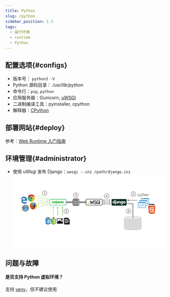 ```yaml
---
title: Python
slug: /python
sidebar_position: 1.3
tags:
  - 运行环境
  - runtime
  - Python
---
```


## 配置选项{#configs}

- 版本号： `python3 -V`
- Python 源码目录： */usr/lib/python*  
- 命令行：`pip`, `python`
- 应用服务器：Gunicorn, [uWSGI](https://uwsgi-docs.readthedocs.io/)
- 二进制编译工具：pyinstaller, cpython
- 解释器：[CPython](./assets/python-interpreter-websoft9.png)

## 部署网站{#deploy}

参考：[Web Runtime 入门指南](../runtime)

## 环境管理{#administrator}

- 使用 uWsgi 发布 Django：`uwsgi --ini /path/django.ini`
  ![](./assets/runtime-uwsgi-websoft9.png)

## 问题与故障

#### 是否支持 Python 虚拟环境？

支持 [venv](https://docs.python.org/zh-cn/3/tutorial/venv.html)，但不建议使用
